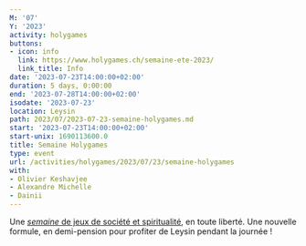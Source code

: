 ```yaml
---
M: '07'
Y: '2023'
activity: holygames
buttons:
- icon: info
  link: https://www.holygames.ch/semaine-ete-2023/
  link_title: Info
date: '2023-07-23T14:00:00+02:00'
duration: 5 days, 0:00:00
end: '2023-07-28T14:00:00+02:00'
isodate: '2023-07-23'
location: Leysin
path: 2023/07/2023-07-23-semaine-holygames.md
start: '2023-07-23T14:00:00+02:00'
start-unix: 1690113600.0
title: Semaine Holygames
type: event
url: /activities/holygames/2023/07/23/semaine-holygames
with:
- Olivier Keshavjee
- Alexandre Michelle
- Dainii
---
```

Une [*semaine* de jeux de société et spiritualité](https://www.holygames.ch/semaine-ete-2023/), en toute liberté. Une nouvelle formule, en demi-pension pour profiter de Leysin pendant la journée !